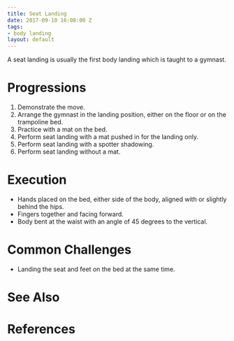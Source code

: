 ```yaml
---
title: Seat Landing
date: 2017-09-10 16:08:00 Z
tags:
- body landing
layout: default
---
```


A seat landing is usually the first body landing which is taught to a gymnast.

# Progressions

1. Demonstrate the move.
2. Arrange the gymnast in the landing position, either on the floor or on the trampoline bed.
3. Practice with a mat on the bed.
4. Perform seat landing with a mat pushed in for the landing only.
5. Perform seat landing with a spotter shadowing.
6. Perform seat landing without a mat.

# Execution

- Hands placed on the bed, either side of the body, aligned with or slightly behind the hips.
- Fingers together and facing forward.
- Body bent at the waist with an angle of 45 degrees to the vertical.

# Common Challenges

- Landing the seat and feet on the bed at the same time.

# See Also

# References